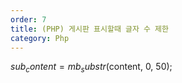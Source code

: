 ```yaml
---
order: 7
title: (PHP) 게시판 표시할때 글자 수 제한
category: Php
---
```


$sub_content = mb_substr($content, 0, 50);
